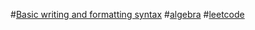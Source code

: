 #[Basic writing and formatting syntax](https://docs.github.com/en/github/writing-on-github/getting-started-with-writing-and-formatting-on-github/basic-writing-and-formatting-syntax)
#[algebra](/algebral/main.md)
#[leetcode](/leetcode/main.md)

